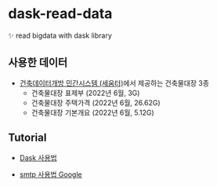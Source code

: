 # dask-read-data
✨ read bigdata with dask library

## 사용한 데이터 
- [건축데이터개방 민간시스템 (세움터)](https://open.eais.go.kr/opnsvc/opnSvcInqireView.do?viewType=7)에서 제공하는 건축물대장 3종 
    - 건축물대장 표제부 (2022년 6월, 3G)
    - 건축물대장 주택가격 (2022년 6월, 26.62G)
    - 건축물대장 기본개요 (2022년 6월, 5.12G)

## Tutorial 
- [Dask 사용법](dask-big-data.ipynb)

- [smtp 사용법 Google](https://coding-kindergarten.tistory.com/204)
